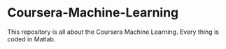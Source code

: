 # Coursera-Machine-Learning
This repository is all about the Coursera Machine Learning. Every thing is coded in Matlab. 

